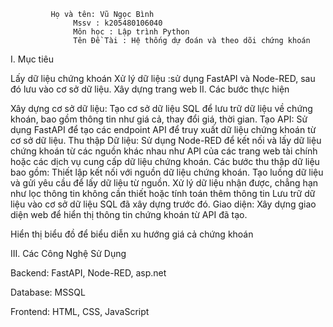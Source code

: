              Họ và tên: Vũ Ngọc Bình
                  Mssv : k205480106040
                  Môn học : Lập trình Python
                  Tên Đề Tài : Hệ thống dự đoán và theo dõi chứng khoán 
I. Mục tiêu

Lấy dữ liệu chứng khoán Xử lý dữ liệu :sử dụng FastAPI và Node-RED, sau đó lưu vào cơ sở dữ liệu. Xây dựng trang web 
II. Các bước thực hiện

Xây dựng cơ sở dữ liệu: Tạo cơ sở dữ liệu SQL để lưu trữ dữ liệu về chứng khoán, bao gồm thông tin như giá cả, thay đổi giá, thời gian. Tạo API: Sử dụng FastAPI để tạo các endpoint API để truy xuất dữ liệu chứng khoán từ cơ sở dữ liệu. Thu thập Dữ liệu: Sử dụng Node-RED để kết nối và lấy dữ liệu chứng khoán từ các nguồn khác nhau như API của các trang web tài chính hoặc các dịch vụ cung cấp dữ liệu chứng khoán. Các bước thu thập dữ liệu bao gồm: Thiết lập kết nối với nguồn dữ liệu chứng khoán. Tạo luồng dữ liệu và gửi yêu cầu để lấy dữ liệu từ nguồn. Xử lý dữ liệu nhận được, chẳng hạn như lọc thông tin không cần thiết hoặc tính toán thêm thông tin Lưu trữ dữ liệu vào cơ sở dữ liệu SQL đã xây dựng trước đó. Giao diện: Xây dựng giao diện web để hiển thị thông tin chứng khoán từ API đã tạo.

Hiển thị biểu đồ để biểu diễn xu hướng giá cả chứng khoán

III. Các Công Nghệ Sử Dụng

Backend: FastAPI, Node-RED, asp.net

Database: MSSQL

Frontend: HTML, CSS, JavaScript
